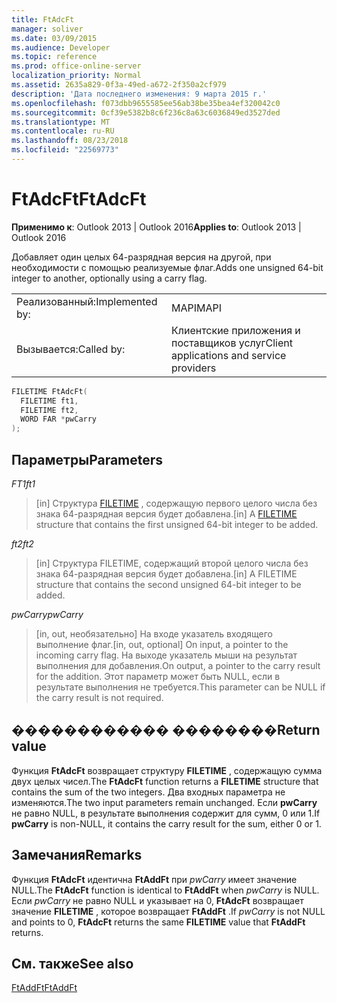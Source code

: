 ```yaml
---
title: FtAdcFt
manager: soliver
ms.date: 03/09/2015
ms.audience: Developer
ms.topic: reference
ms.prod: office-online-server
localization_priority: Normal
ms.assetid: 2635a829-0f3a-49ed-a672-2f350a2cf979
description: 'Дата последнего изменения: 9 марта 2015 г.'
ms.openlocfilehash: f073dbb9655585ee56ab38be35bea4ef320042c0
ms.sourcegitcommit: 0cf39e5382b8c6f236c8a63c6036849ed3527ded
ms.translationtype: MT
ms.contentlocale: ru-RU
ms.lasthandoff: 08/23/2018
ms.locfileid: "22569773"
---
```

# <a name="ftadcft"></a><span data-ttu-id="fcbc0-103">FtAdcFt</span><span class="sxs-lookup"><span data-stu-id="fcbc0-103">FtAdcFt</span></span>

  
  
<span data-ttu-id="fcbc0-104">**Применимо к**: Outlook 2013 | Outlook 2016</span><span class="sxs-lookup"><span data-stu-id="fcbc0-104">**Applies to**: Outlook 2013 | Outlook 2016</span></span> 
  
<span data-ttu-id="fcbc0-105">Добавляет один целых 64-разрядная версия на другой, при необходимости с помощью реализуемые флаг.</span><span class="sxs-lookup"><span data-stu-id="fcbc0-105">Adds one unsigned 64-bit integer to another, optionally using a carry flag.</span></span>
  
|||
|:-----|:-----|
|<span data-ttu-id="fcbc0-106">Реализованный:</span><span class="sxs-lookup"><span data-stu-id="fcbc0-106">Implemented by:</span></span>  <br/> |<span data-ttu-id="fcbc0-107">MAPI</span><span class="sxs-lookup"><span data-stu-id="fcbc0-107">MAPI</span></span>  <br/> |
|<span data-ttu-id="fcbc0-108">Вызывается:</span><span class="sxs-lookup"><span data-stu-id="fcbc0-108">Called by:</span></span>  <br/> |<span data-ttu-id="fcbc0-109">Клиентские приложения и поставщиков услуг</span><span class="sxs-lookup"><span data-stu-id="fcbc0-109">Client applications and service providers</span></span>  <br/> |
   
```cpp
FILETIME FtAdcFt( 
  FILETIME ft1, 
  FILETIME ft2, 
  WORD FAR *pwCarry
);
```

## <a name="parameters"></a><span data-ttu-id="fcbc0-110">Параметры</span><span class="sxs-lookup"><span data-stu-id="fcbc0-110">Parameters</span></span>

 <span data-ttu-id="fcbc0-111">_FT1_</span><span class="sxs-lookup"><span data-stu-id="fcbc0-111">_ft1_</span></span>
  
> <span data-ttu-id="fcbc0-112">[in] Структура [FILETIME](filetime.md) , содержащую первого целого числа без знака 64-разрядная версия будет добавлена.</span><span class="sxs-lookup"><span data-stu-id="fcbc0-112">[in] A [FILETIME](filetime.md) structure that contains the first unsigned 64-bit integer to be added.</span></span> 
    
 <span data-ttu-id="fcbc0-113">_ft2_</span><span class="sxs-lookup"><span data-stu-id="fcbc0-113">_ft2_</span></span>
  
> <span data-ttu-id="fcbc0-114">[in] Структура FILETIME, содержащий второй целого числа без знака 64-разрядная версия будет добавлена.</span><span class="sxs-lookup"><span data-stu-id="fcbc0-114">[in] A FILETIME structure that contains the second unsigned 64-bit integer to be added.</span></span>
    
 <span data-ttu-id="fcbc0-115">_pwCarry_</span><span class="sxs-lookup"><span data-stu-id="fcbc0-115">_pwCarry_</span></span>
  
> <span data-ttu-id="fcbc0-116">[in, out, необязательно] На входе указатель входящего выполнение флаг.</span><span class="sxs-lookup"><span data-stu-id="fcbc0-116">[in, out, optional] On input, a pointer to the incoming carry flag.</span></span> <span data-ttu-id="fcbc0-117">На выходе указатель мыши на результат выполнения для добавления.</span><span class="sxs-lookup"><span data-stu-id="fcbc0-117">On output, a pointer to the carry result for the addition.</span></span> <span data-ttu-id="fcbc0-118">Этот параметр может быть NULL, если в результате выполнения не требуется.</span><span class="sxs-lookup"><span data-stu-id="fcbc0-118">This parameter can be NULL if the carry result is not required.</span></span>
    
## <a name="return-value"></a><span data-ttu-id="fcbc0-119">������������ ��������</span><span class="sxs-lookup"><span data-stu-id="fcbc0-119">Return value</span></span>

<span data-ttu-id="fcbc0-120">Функция **FtAdcFt** возвращает структуру **FILETIME** , содержащую сумма двух целых чисел.</span><span class="sxs-lookup"><span data-stu-id="fcbc0-120">The **FtAdcFt** function returns a **FILETIME** structure that contains the sum of the two integers.</span></span> <span data-ttu-id="fcbc0-121">Два входных параметра не изменяются.</span><span class="sxs-lookup"><span data-stu-id="fcbc0-121">The two input parameters remain unchanged.</span></span> <span data-ttu-id="fcbc0-122">Если **pwCarry** не равно NULL, в результате выполнения содержит для сумм, 0 или 1.</span><span class="sxs-lookup"><span data-stu-id="fcbc0-122">If **pwCarry** is non-NULL, it contains the carry result for the sum, either 0 or 1.</span></span> 
  
## <a name="remarks"></a><span data-ttu-id="fcbc0-123">Замечания</span><span class="sxs-lookup"><span data-stu-id="fcbc0-123">Remarks</span></span>

<span data-ttu-id="fcbc0-124">Функция **FtAdcFt** идентична **FtAddFt** при _pwCarry_ имеет значение NULL.</span><span class="sxs-lookup"><span data-stu-id="fcbc0-124">The **FtAdcFt** function is identical to **FtAddFt** when  _pwCarry_ is NULL.</span></span> <span data-ttu-id="fcbc0-125">Если _pwCarry_ не равно NULL и указывает на 0, **FtAdcFt** возвращает значение **FILETIME** , которое возвращает **FtAddFt** .</span><span class="sxs-lookup"><span data-stu-id="fcbc0-125">If  _pwCarry_ is not NULL and points to 0, **FtAdcFt** returns the same **FILETIME** value that **FtAddFt** returns.</span></span> 
  
## <a name="see-also"></a><span data-ttu-id="fcbc0-126">См. также</span><span class="sxs-lookup"><span data-stu-id="fcbc0-126">See also</span></span>



[<span data-ttu-id="fcbc0-127">FtAddFt</span><span class="sxs-lookup"><span data-stu-id="fcbc0-127">FtAddFt</span></span>](ftaddft.md)

